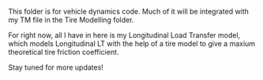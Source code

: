 This folder is for vehicle dynamics code. Much of it will be integrated with my TM file in the Tire Modelling folder. 

For right now, all I have in here is my Longitudinal Load Transfer model, which models Longitudinal LT with the help
of a tire model to give a maxium theoretical tire friction coefficient. 

Stay tuned for more updates! 
